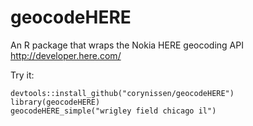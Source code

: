 geocodeHERE
===========

An R package that wraps the Nokia HERE geocoding API  
http://developer.here.com/

Try it: 
```  
devtools::install_github("corynissen/geocodeHERE")  
library(geocodeHERE)
geocodeHERE_simple("wrigley field chicago il")
```
